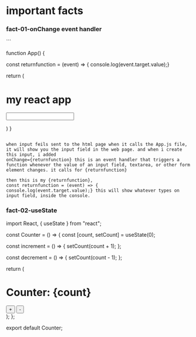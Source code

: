 <h1> important facts </h1>

<h3> fact-01-onChange event handler  </h3>
```

function App() {

const returnfunction = (event) => {
console.log(event.target.value);}

return (

 <div className="containerdiv">
<h1>my react app</h1>
<Studentcard obj={obj} />
<input
        type="text"
        id="text2"
        onChange={returnfunction}
        className="inputfield"
      />
</div>

) }

```

when input feils sent to the html page when it calls the App.js file, it will show you the input field in the web page. and when i create this input, i added
onChange={returnfunction} this is an event handler that triggers a function whenever the value of an input field, textarea, or other form element changes. it calls for {returnfunction}

then this is my {returnfunction},
const returnfunction = (event) => {
console.log(event.target.value);} this will show whatever types on input field, inside the console.
```

<h3> fact-02-useState </h3>

import React, { useState } from "react";

const Counter = () => {
const [count, setCount] = useState(0);

const increment = () => {
setCount(count + 1);
};

const decrement = () => {
setCount(count - 1);
};

return (
<div>
<h1>Counter: {count}</h1>
<button onClick={increment}>+</button>
<button onClick={decrement}>-</button>
</div>
);
};

export default Counter;

